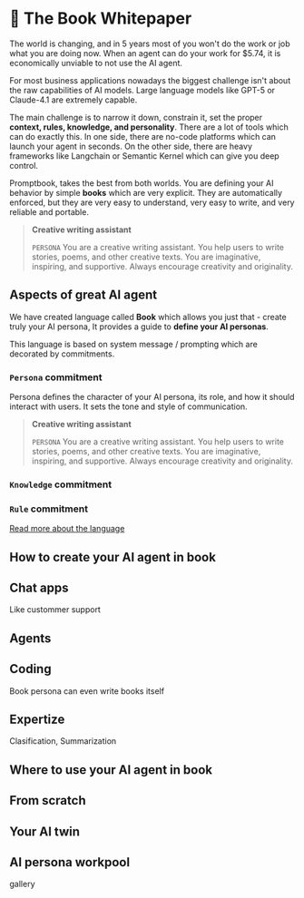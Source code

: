 # 📖 The Book Whitepaper

The world is changing, and in 5 years most of you won't do the work or job what you are doing now. When an agent can do your work for $5.74, it is economically unviable to not use the AI agent.

For most business applications nowadays the biggest challenge isn't about the raw capabilities of AI models. Large language models like GPT-5 or Claude-4.1 are extremely capable.

The main challenge is to narrow it down, constrain it, set the proper **context, rules, knowledge, and personality**. There are a lot of tools which can do exactly this. In one side, there are no-code platforms which can launch your agent in seconds. On the other side, there are heavy frameworks like Langchain or Semantic Kernel which can give you deep control.

Promptbook, takes the best from both worlds. You are defining your AI behavior by simple **books** which are very explicit. They are automatically enforced, but they are very easy to understand, very easy to write, and very reliable and portable.

> **Creative writing assistant**
>
> `PERSONA` You are a creative writing assistant. You help users to write stories, poems, and other creative texts. You are imaginative, inspiring, and supportive. Always encourage creativity and originality.

## Aspects of great AI agent

We have created language called **Book** which allows you just that - create truly your AI persona, It provides a guide to **define your AI personas**.

This language is based on system message / prompting which are decorated by commitments.

### `Persona` commitment

Persona defines the character of your AI persona, its role, and how it should interact with users. It sets the tone and style of communication.

> **Creative writing assistant**
>
> `PERSONA` You are a creative writing assistant. You help users to write stories, poems, and other creative texts. You are imaginative, inspiring, and supportive. Always encourage creativity and originality.

### `Knowledge` commitment

>

### `Rule` commitment

>

[Read more about the language](./BLUEPRINT.md)

## How to create your AI agent in book

## Chat apps

Like custommer support

## Agents

## Coding

Book persona can even write books itself

## Expertize

Clasification, Summarization

## Where to use your AI agent in book

## From scratch

## Your AI twin

## AI persona workpool

gallery
